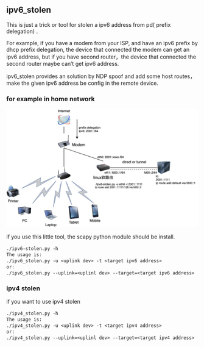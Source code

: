 ##  ipv6_stolen

This is just a trick or tool for stolen a ipv6 address from pd( prefix delegation) . 

For example, if you have a modem from your ISP, and have an ipv6 prefix by dhcp prefix delegation, the device that connected the modem can  get an ipv6 address, but if you have second router，the device that connected the second router maybe can’t get ipv6 address. 

ipv6_stolen provides an solution by NDP spoof and add some host routes，make the given ipv6 address be config in the remote device.  

### for example in home network

![ipv6](https://github.com/rayroot/ipv6_stolen/blob/master/ipv6%20stolen.jpg)


if you use this little tool, the scapy python module should be install. 

````
./ipv6-stolen.py -h 
The usage is: 
./ipv6_stolen.py -u <uplink dev> -t <target ipv6 address>
or: 
./ipv6_stolen.py --uplink=<uplinl dev> --target=<target ipv6 address>

````

### ipv4 stolen 

if you want to use ipv4 stolen  

````
./ipv4_stolen.py -h
The usage is: 
./ipv4_stolen.py -u <uplink dev> -t <target ipv4 address>
or: 
./ipv4_stolen.py --uplink=<uplinl dev> --target=<target ipv4 address>

````







